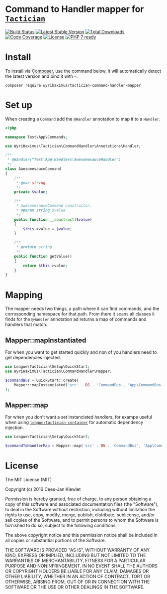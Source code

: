 # Command to Handler mapper for [`Tactician`](http://tactician.thephpleague.com/)

[![Build Status](https://travis-ci.org/wyrihaximus/php-tactician-command-handler-mapper.svg?branch=master)](https://travis-ci.org/wyrihaximus/php-tactician-command-handler-mapper)
[![Latest Stable Version](https://poser.pugx.org/wyrihaximus/tactician-command-handler-mapper/v/stable.png)](https://packagist.org/packages/wyrihaximus/tactician-command-handler-mapper)
[![Total Downloads](https://poser.pugx.org/wyrihaximus/tactician-command-handler-mapper/downloads.png)](https://packagist.org/packages/wyrihaximus/tactician-command-handler-mapper/stats)
[![Code Coverage](https://scrutinizer-ci.com/g/wyrihaximus/php-tactician-command-handler-mapper/badges/coverage.png?b=master)](https://scrutinizer-ci.com/g/wyrihaximus/php-tactician-command-handler-mapper/?branch=master)
[![License](https://poser.pugx.org/wyrihaximus/tactician-command-handler-mapper/license.png)](https://packagist.org/packages/wyrihaximus/tactician-command-handler-mapper)
[![PHP 7 ready](http://php7ready.timesplinter.ch/wyrihaximus/php-tactician-command-handler-mapper/badge.svg)](https://travis-ci.org/wyrihaximus/php-tactician-command-handler-mapper)


# Install

To install via [Composer](http://getcomposer.org/), use the command below, it will automatically detect the latest version and bind it with `~`.

```
composer require wyrihaximus/tactician-command-handler-mapper
```

# Set up

When creating a `Command` add the `@Handler` annotation to map it to a `Handler`.

```php
<?php

namespace Test\App\Commands;

use WyriHaximus\Tactician\CommandHandler\Annotations\Handler;

/**
 * @Handler("Test\App\Handlers\AwesomesauceHandler")
 */
class AwesomesauceCommand
{
    /**
     * @var string
     */
    private $value;

    /**
     * AwesomesauceCommand constructor.
     * @param string $value
     */
    public function __construct($value)
    {
        $this->value = $value;
    }

    /**
     * @return string
     */
    public function getValue()
    {
        return $this->value;
    }
}
```

# Mapping

The mapper needs two things, a path where it can find commands, and the corrosponding namespace for that path. From there it scans all classes it finds for the `@Handler` annotation ad returns a map of commands and handlers that match.

## Mapper::mapInstantiated

For when you want to get started quickly and non of you handlers need to get dependencies injected.

```php
use League\Tactician\Setup\QuickStart;
use WyriHaximus\Tactician\CommandHandler\Mapper;

$commandBus = QuickStart::create(
    Mapper::mapInstanciated('src' . DS . 'CommandBus', 'App\CommandBus')
);
```

## Mapper::map

For when you don't want a set instanciated handlers, for exampe useful when using [`league/tactician-container`](http://tactician.thephpleague.com/plugins/container/) for automatic dependency injection.

```php
use League\Tactician\Setup\QuickStart;

$commandToHandlerMap = Mapper::map('src' . DS . 'CommandBus', 'App\CommandBus');
```

# License

The MIT License (MIT)

Copyright (c) 2016 Cees-Jan Kiewiet

Permission is hereby granted, free of charge, to any person obtaining a copy
of this software and associated documentation files (the "Software"), to deal
in the Software without restriction, including without limitation the rights
to use, copy, modify, merge, publish, distribute, sublicense, and/or sell
copies of the Software, and to permit persons to whom the Software is
furnished to do so, subject to the following conditions:

The above copyright notice and this permission notice shall be included in all
copies or substantial portions of the Software.

THE SOFTWARE IS PROVIDED "AS IS", WITHOUT WARRANTY OF ANY KIND, EXPRESS OR
IMPLIED, INCLUDING BUT NOT LIMITED TO THE WARRANTIES OF MERCHANTABILITY,
FITNESS FOR A PARTICULAR PURPOSE AND NONINFRINGEMENT. IN NO EVENT SHALL THE
AUTHORS OR COPYRIGHT HOLDERS BE LIABLE FOR ANY CLAIM, DAMAGES OR OTHER
LIABILITY, WHETHER IN AN ACTION OF CONTRACT, TORT OR OTHERWISE, ARISING FROM,
OUT OF OR IN CONNECTION WITH THE SOFTWARE OR THE USE OR OTHER DEALINGS IN THE
SOFTWARE.

